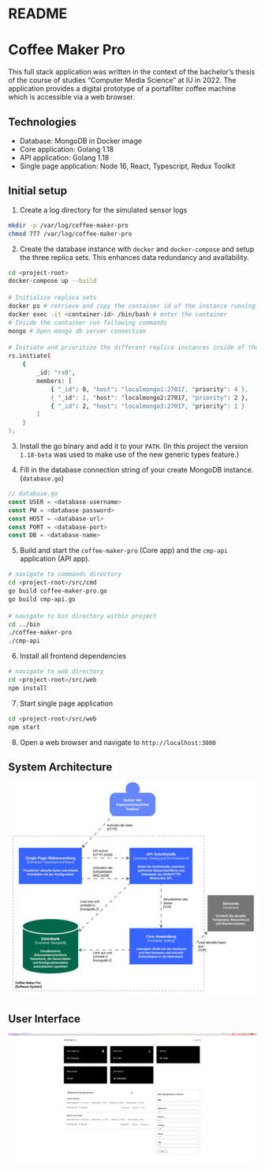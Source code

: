 # README

# Coffee Maker Pro

This full stack application was written in the context of the bachelor’s thesis of the course of studies “Computer Media Science” at IU in 2022. The application provides a digital prototype of a portafilter coffee machine which is accessible via a web browser.

## Technologies

- Database: MongoDB in Docker image
- Core application: Golang 1.18
- API application: Golang 1.18
- Single page application: Node 16, React, Typescript, Redux Toolkit

## Initial setup

1. Create a log directory for the simulated sensor logs

```bash
mkdir -p /var/log/coffee-maker-pro
chmod 777 /var/log/coffee-maker-pro
```

2. Create the database instance with `docker` and `docker-compose` and setup the three replica sets. This enhances data redundancy and availability.

```bash
cd <project-root>
docker-compose up --build

# Initialize replica sets
docker ps # retrieve and copy the container id of the instance running on port 27011
docker exec -it <container-id> /bin/bash # enter the container
# Inside the container run following commands
mongo # Open mongo db server connection

# Initiate and prioritize the different replica instances inside of the docker network
rs.initiate(
	{
		_id: "rs0",
		members: [
			{ "_id": 0, "host": "localmongo1:27017, "priority": 4 },
			{ "_id": 1, "host": "localmongo2:27017, "priority": 2 },
			{ "_id": 2, "host": "localmongo3:27017, "priority": 1 }
		]
	}
);
```

3. Install the go binary and add it to your `PATH`. (In this project the version `1.18-beta` was used to make use of the new generic types feature.)

4. Fill in the database connection string of your create MongoDB instance. (`database.go`)

```go
// database.go
const USER = <database-username>
const PW = <database-password>
const HOST = <database-url>
const PORT = <database-port>
const DB = <database-name>
```

5. Build and start the `coffee-maker-pro` (Core app) and the `cmp-api` application (API app).

```bash
# navigate to commands directory
cd <project-root>/src/cmd
go build coffee-maker-pro.go
go build cmp-api.go

# navigate to bin directory within project
cd ../bin
./coffee-maker-pro
./cmp-api

```

6. Install all frontend dependencies

```bash
# navigate to web directory
cd <project-root>/src/web
npm install
```

7. Start single page application

```bash
cd <project-root>/src/web
npm start
```

8. Open a web browser and navigate to `http://localhost:3000`

## System Architecture

![System Architecture](./assets/system-architecture.png)

## User Interface

![User Interface](./assets/screen-recording.gif)
